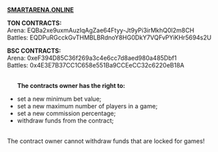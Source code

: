 <b><a href="https://smartarena.online" target="_blank">SMARTARENA.ONLINE</a></b>

<b>TON CONTRACTS:</b><br>
Arena: EQBa2xe9uxmAuzIqAgZae64Ftyy-Jt9yPi3irMkhQ0l2m8CH
<br>
Battles: EQDPuRGcckGvTHMBLBRdnoY8HG0DkY7VQFvPYiKHr5694s2U

<b>BSC CONTRACTS:</b><br>
Arena: 0xeF394D85C36f269a3c4e6cc7d8aed980a485Dbf1
<br>
Battles: 0x4E3E7B37CC1C658e551Ba9CCEeCC32c6220eB18A
<br><br><ul>
<b>The contracts owner has the right to:</b>
<li> set a new minimum bet value;
<li> set a new maximum number of players in a game;
<li> set a new commission percentage;
<li> withdraw funds from the contract;</ul><br>
The contract owner cannot withdraw funds that are locked for games!
